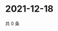 # 2021-12-18

共 0 条

<!-- BEGIN WEIBO -->
<!-- 最后更新时间 Sat Dec 18 2021 03:11:18 GMT+0800 (China Standard Time) -->

<!-- END WEIBO -->
